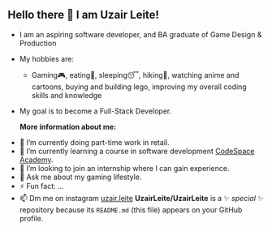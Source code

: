 ## Hello there 👋 I am Uzair Leite! 

* I am an aspiring software developer, and BA graduate of Game Design & Production
* My hobbies are:
  * Gaming🎮, eating🍣, sleeping😴, hiking🥾, watching anime and cartoons, buying and building lego, improving my overall coding skills and knowledge
* My goal is to become a Full-Stack Developer.

  **More information about me:**

- 🔭 I’m currently doing part-time work in retail.
- 🌱 I’m currently learning a course in software development [CodeSpace Academy]([url](https://www.codespace.co.za/)).
- 👯 I’m looking to join an internship where I can gain experience.
- 💬 Ask me about my gaming lifestyle.
- ⚡ Fun fact: ...
- 📫 Dm me on instagram [uzair.leite]([url](https://www.instagram.com/uzair.leite/))
**UzairLeite/UzairLeite** is a ✨ _special_ ✨ repository because its `README.md` (this file) appears on your GitHub profile.
